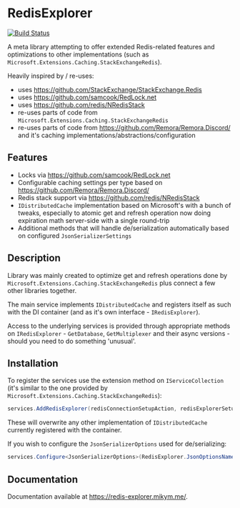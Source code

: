 # RedisExplorer

[![Build Status](https://github.com/MikyM/RedisExplorer/actions/workflows/release.yml/badge.svg)](https://github.com/MikyM/RedisExplorer/actions)

A meta library attempting to offer extended Redis-related features and optimizations to other implementations (such as `Microsoft.Extensions.Caching.StackExchangeRedis`).

Heavily inspired by / re-uses:
- uses https://github.com/StackExchange/StackExchange.Redis
- uses https://github.com/samcook/RedLock.net
- uses https://github.com/redis/NRedisStack
- re-uses parts of code from `Microsoft.Extensions.Caching.StackExchangeRedis`
- re-uses parts of code from https://github.com/Remora/Remora.Discord/ and it's caching implementations/abstractions/configuration

## Features

- Locks via https://github.com/samcook/RedLock.net
- Configurable caching settings per type based on https://github.com/Remora/Remora.Discord/
- Redis stack support via https://github.com/redis/NRedisStack
- `IDistributedCache` implementation based on Microsoft's with a bunch of tweaks, especially to atomic get and refresh operation now doing expiration math server-side with a single round-trip
- Additional methods that will handle de/serialization automatically based on configured `JsonSerializerSettings`

## Description

Library was mainly created to optimize get and refresh operations done by `Microsoft.Extensions.Caching.StackExchangeRedis` plus connect a few other libraries together.

The main service implements `IDistributedCache` and registers itself as such with the DI container (and as it's own interface - `IRedisExplorer`).

Access to the underlying services is provided through appropriate methods on `IRedisExplorer` - `GetDatabase`, `GetMultiplexer` and their async versions - should you need to do something 'unusual'.

## Installation

To register the services use the extension method on `IServiceCollection` (it's similar to the one provided by `Microsoft.Extensions.Caching.StackExchangeRedis`):

```csharp
services.AddRedisExplorer(redisConnectionSetupAction, redisExplorerSetupAction);
```

These will overwrite any other implementation of `IDistributedCache` currently registered with the container.

If you wish to configure the `JsonSerializerOptions` used for de/serializing:
```csharp
services.Configure<JsonSerializerOptions>(RedisExplorer.JsonOptionsName, yourOptions);
```

## Documentation

Documentation available at https://redis-explorer.mikym.me/.